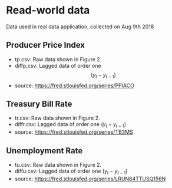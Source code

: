 # Read-world data
Data used in real data application, collected on Aug 9th 2018 

## Producer Price Index 
- tp.csv: Raw data shown in Figure 2.
- diffp,csv: Lagged data of order one $$(y_t - y_{t-1})$$
- source: https://fred.stlouisfed.org/series/PPIACO

## Treasury Bill Rate
- tr.csv: Raw data shown in Figure 2.
- diffr.csv: Lagged data of order one $(y_t - y_{t-1})$
- source: https://fred.stlouisfed.org/series/TB3MS


## Unemployment Rate
- tu.csv: Raw data shown in Figure 2.
- diffu.csv: Lagged data of order one $(y_t - y_{t-1})$
- source: https://fred.stlouisfed.org/series/LRUN64TTUSQ156N
